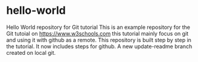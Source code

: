 # hello-world
Hello World repository for Git tutorial
This is an example repository for the Git tutoial on https://www.w3schools.com
this tutorial mainly focus on git and using it with github as a remote.
This repository is built step by step in the tutorial.
It now includes steps for github.
A new update-readme branch created on local git.
